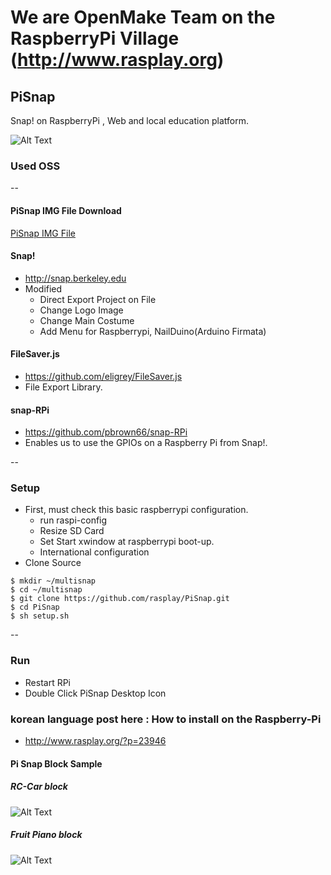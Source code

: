 # We are OpenMake Team on the RaspberryPi Village (http://www.rasplay.org)

## PiSnap
Snap! on RaspberryPi , Web and local education platform.

![Alt Text](http://i2.wp.com/www.rasplay.org/wp-content/uploads/Pisnap_3.png?resize=768%2C432)

### Used OSS
--

#### PiSnap IMG File Download

[PiSnap IMG File](http://downloads.rasplay.org/pisnap/PiSnap_beta.tar.gz)

#### Snap!
* http://snap.berkeley.edu
* Modified
    * Direct Export Project on File
    * Change Logo Image
    * Change Main Costume
    * Add Menu for Raspberrypi, NailDuino(Arduino Firmata)
    
#### FileSaver.js
* https://github.com/eligrey/FileSaver.js
* File Export Library.

#### snap-RPi
* https://github.com/pbrown66/snap-RPi
* Enables us to use the GPIOs on a Raspberry Pi from Snap!.

--

### Setup
* First, must check this basic raspberrypi configuration.
    * run raspi-config
    * Resize SD Card
    * Set Start xwindow at raspberrypi boot-up.
    * International configuration
* Clone Source
```
$ mkdir ~/multisnap
$ cd ~/multisnap
$ git clone https://github.com/rasplay/PiSnap.git
$ cd PiSnap
$ sh setup.sh
```

--

### Run
* Restart RPi
* Double Click PiSnap Desktop Icon
 
### korean language post here : How to install on the Raspberry-Pi
* http://www.rasplay.org/?p=23946

#### Pi Snap Block Sample 

##### RC-Car block

![Alt Text](https://github.com/rasplay/PiSnap/blob/master/image/PiSnap_RCCar.png) 

##### Fruit Piano block

![Alt Text](https://github.com/rasplay/PiSnap/blob/master/image/pi_piano_final.png)
